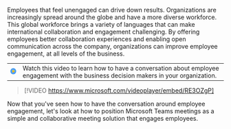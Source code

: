 ﻿
Employees that feel unengaged can drive down results.  Organizations are increasingly spread around the globe and have a more diverse workforce.  This global workforce brings a variety of languages that can make international collaboration and engagement challenging. By offering employees better collaboration experiences and enabling open communication across the company, organizations can improve employee engagement, at all levels of the business.

|||
| :-- | :-- |
| ![Icon indicating play video](../media/videoicon.png)| Watch this video to learn how to have a conversation about employee engagement with the business decision makers in your organization.|

>[!VIDEO https://www.microsoft.com/videoplayer/embed/RE3OZgP]

Now that you've seen how to have the conversation around employee engagement, let's look at how to position Microsoft Teams meetings as a simple and collaborative meeting solution that engages employees.